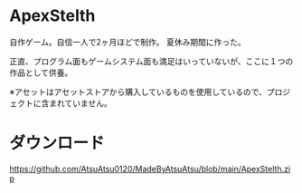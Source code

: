 # ApexStelth
自作ゲーム。自信一人で2ヶ月ほどで制作。
夏休み期間に作った。

正直、プログラム面もゲームシステム面も満足はいっていないが、ここに１つの作品として供養。

※アセットはアセットストアから購入しているものを使用しているので、プロジェクトに含まれていません。

# ダウンロード
https://github.com/AtsuAtsu0120/MadeByAtsuAtsu/blob/main/ApexStelth.zip

